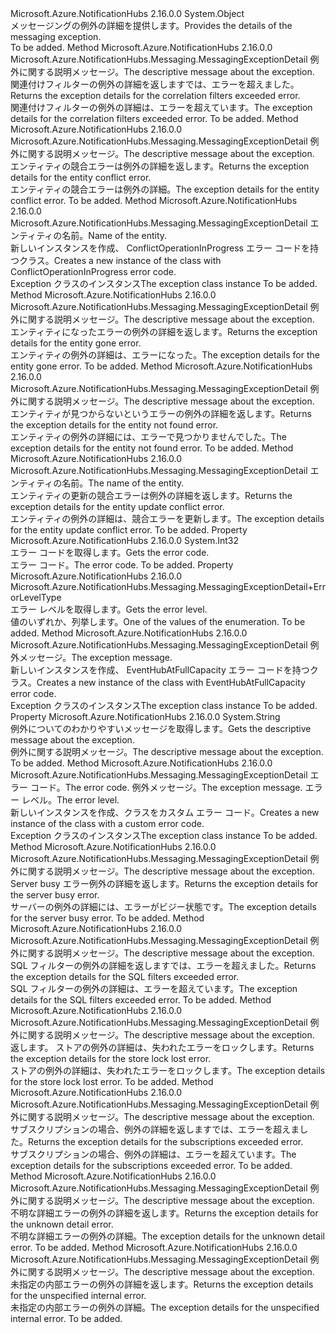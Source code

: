 <Type Name="MessagingExceptionDetail" FullName="Microsoft.Azure.NotificationHubs.Messaging.MessagingExceptionDetail">
  <TypeSignature Language="C#" Value="public sealed class MessagingExceptionDetail" />
  <TypeSignature Language="ILAsm" Value=".class public auto ansi serializable sealed beforefieldinit MessagingExceptionDetail extends System.Object" />
  <TypeSignature Language="DocId" Value="T:Microsoft.Azure.NotificationHubs.Messaging.MessagingExceptionDetail" />
  <TypeSignature Language="VB.NET" Value="Public NotInheritable Class MessagingExceptionDetail" />
  <TypeSignature Language="F#" Value="type MessagingExceptionDetail = class" />
  <AssemblyInfo>
    <AssemblyName>Microsoft.Azure.NotificationHubs</AssemblyName>
    <AssemblyVersion>2.16.0.0</AssemblyVersion>
  </AssemblyInfo>
  <Base>
    <BaseTypeName>System.Object</BaseTypeName>
  </Base>
  <Interfaces />
  <Docs>
    <summary><span data-ttu-id="c45f4-101">メッセージングの例外の詳細を提供します。</span><span class="sxs-lookup"><span data-stu-id="c45f4-101">Provides the details of the messaging exception.</span></span></summary>
    <remarks>To be added.</remarks>
  </Docs>
  <Members>
    <Member MemberName="CorrelationFiltersExceeded">
      <MemberSignature Language="C#" Value="public static Microsoft.Azure.NotificationHubs.Messaging.MessagingExceptionDetail CorrelationFiltersExceeded (string message);" />
      <MemberSignature Language="ILAsm" Value=".method public static hidebysig class Microsoft.Azure.NotificationHubs.Messaging.MessagingExceptionDetail CorrelationFiltersExceeded(string message) cil managed" />
      <MemberSignature Language="DocId" Value="M:Microsoft.Azure.NotificationHubs.Messaging.MessagingExceptionDetail.CorrelationFiltersExceeded(System.String)" />
      <MemberSignature Language="VB.NET" Value="Public Shared Function CorrelationFiltersExceeded (message As String) As MessagingExceptionDetail" />
      <MemberSignature Language="F#" Value="static member CorrelationFiltersExceeded : string -&gt; Microsoft.Azure.NotificationHubs.Messaging.MessagingExceptionDetail" Usage="Microsoft.Azure.NotificationHubs.Messaging.MessagingExceptionDetail.CorrelationFiltersExceeded message" />
      <MemberType>Method</MemberType>
      <AssemblyInfo>
        <AssemblyName>Microsoft.Azure.NotificationHubs</AssemblyName>
        <AssemblyVersion>2.16.0.0</AssemblyVersion>
      </AssemblyInfo>
      <ReturnValue>
        <ReturnType>Microsoft.Azure.NotificationHubs.Messaging.MessagingExceptionDetail</ReturnType>
      </ReturnValue>
      <Parameters>
        <Parameter Name="message" Type="System.String" />
      </Parameters>
      <Docs>
        <param name="message"><span data-ttu-id="c45f4-102">例外に関する説明メッセージ。</span><span class="sxs-lookup"><span data-stu-id="c45f4-102">The descriptive message about the exception.</span></span></param>
        <summary><span data-ttu-id="c45f4-103">関連付けフィルターの例外の詳細を返しますでは、エラーを超えました。</span><span class="sxs-lookup"><span data-stu-id="c45f4-103">Returns the exception details for the correlation filters exceeded error.</span></span></summary>
        <returns><span data-ttu-id="c45f4-104">関連付けフィルターの例外の詳細は、エラーを超えています。</span><span class="sxs-lookup"><span data-stu-id="c45f4-104">The exception details for the correlation filters exceeded error.</span></span></returns>
        <remarks>To be added.</remarks>
      </Docs>
    </Member>
    <Member MemberName="EntityConflict">
      <MemberSignature Language="C#" Value="public static Microsoft.Azure.NotificationHubs.Messaging.MessagingExceptionDetail EntityConflict (string message);" />
      <MemberSignature Language="ILAsm" Value=".method public static hidebysig class Microsoft.Azure.NotificationHubs.Messaging.MessagingExceptionDetail EntityConflict(string message) cil managed" />
      <MemberSignature Language="DocId" Value="M:Microsoft.Azure.NotificationHubs.Messaging.MessagingExceptionDetail.EntityConflict(System.String)" />
      <MemberSignature Language="VB.NET" Value="Public Shared Function EntityConflict (message As String) As MessagingExceptionDetail" />
      <MemberSignature Language="F#" Value="static member EntityConflict : string -&gt; Microsoft.Azure.NotificationHubs.Messaging.MessagingExceptionDetail" Usage="Microsoft.Azure.NotificationHubs.Messaging.MessagingExceptionDetail.EntityConflict message" />
      <MemberType>Method</MemberType>
      <AssemblyInfo>
        <AssemblyName>Microsoft.Azure.NotificationHubs</AssemblyName>
        <AssemblyVersion>2.16.0.0</AssemblyVersion>
      </AssemblyInfo>
      <ReturnValue>
        <ReturnType>Microsoft.Azure.NotificationHubs.Messaging.MessagingExceptionDetail</ReturnType>
      </ReturnValue>
      <Parameters>
        <Parameter Name="message" Type="System.String" />
      </Parameters>
      <Docs>
        <param name="message"><span data-ttu-id="c45f4-105">例外に関する説明メッセージ。</span><span class="sxs-lookup"><span data-stu-id="c45f4-105">The descriptive message about the exception.</span></span></param>
        <summary><span data-ttu-id="c45f4-106">エンティティの競合エラーは例外の詳細を返します。</span><span class="sxs-lookup"><span data-stu-id="c45f4-106">Returns the exception details for the entity conflict error.</span></span></summary>
        <returns><span data-ttu-id="c45f4-107">エンティティの競合エラーは例外の詳細。</span><span class="sxs-lookup"><span data-stu-id="c45f4-107">The exception details for the entity conflict error.</span></span></returns>
        <remarks>To be added.</remarks>
      </Docs>
    </Member>
    <Member MemberName="EntityConflictOperationInProgress">
      <MemberSignature Language="C#" Value="public static Microsoft.Azure.NotificationHubs.Messaging.MessagingExceptionDetail EntityConflictOperationInProgress (string entityName);" />
      <MemberSignature Language="ILAsm" Value=".method public static hidebysig class Microsoft.Azure.NotificationHubs.Messaging.MessagingExceptionDetail EntityConflictOperationInProgress(string entityName) cil managed" />
      <MemberSignature Language="DocId" Value="M:Microsoft.Azure.NotificationHubs.Messaging.MessagingExceptionDetail.EntityConflictOperationInProgress(System.String)" />
      <MemberSignature Language="VB.NET" Value="Public Shared Function EntityConflictOperationInProgress (entityName As String) As MessagingExceptionDetail" />
      <MemberSignature Language="F#" Value="static member EntityConflictOperationInProgress : string -&gt; Microsoft.Azure.NotificationHubs.Messaging.MessagingExceptionDetail" Usage="Microsoft.Azure.NotificationHubs.Messaging.MessagingExceptionDetail.EntityConflictOperationInProgress entityName" />
      <MemberType>Method</MemberType>
      <AssemblyInfo>
        <AssemblyName>Microsoft.Azure.NotificationHubs</AssemblyName>
        <AssemblyVersion>2.16.0.0</AssemblyVersion>
      </AssemblyInfo>
      <ReturnValue>
        <ReturnType>Microsoft.Azure.NotificationHubs.Messaging.MessagingExceptionDetail</ReturnType>
      </ReturnValue>
      <Parameters>
        <Parameter Name="entityName" Type="System.String" />
      </Parameters>
      <Docs>
        <param name="entityName"><span data-ttu-id="c45f4-108">エンティティの名前。</span><span class="sxs-lookup"><span data-stu-id="c45f4-108">Name of the entity.</span></span></param>
        <summary>
            <span data-ttu-id="c45f4-109">新しいインスタンスを作成、 <see cref="T:Microsoft.Azure.NotificationHubs.Messaging.MessagingExceptionDetail" /> ConflictOperationInProgress エラー コードを持つクラス。</span><span class="sxs-lookup"><span data-stu-id="c45f4-109">Creates a new instance of the <see cref="T:Microsoft.Azure.NotificationHubs.Messaging.MessagingExceptionDetail" /> class with ConflictOperationInProgress error code.</span></span>
            </summary>
        <returns>
            <span data-ttu-id="c45f4-110">Exception クラスのインスタンス</span><span class="sxs-lookup"><span data-stu-id="c45f4-110">The exception class instance</span></span>
            </returns>
        <remarks>To be added.</remarks>
      </Docs>
    </Member>
    <Member MemberName="EntityGone">
      <MemberSignature Language="C#" Value="public static Microsoft.Azure.NotificationHubs.Messaging.MessagingExceptionDetail EntityGone (string message);" />
      <MemberSignature Language="ILAsm" Value=".method public static hidebysig class Microsoft.Azure.NotificationHubs.Messaging.MessagingExceptionDetail EntityGone(string message) cil managed" />
      <MemberSignature Language="DocId" Value="M:Microsoft.Azure.NotificationHubs.Messaging.MessagingExceptionDetail.EntityGone(System.String)" />
      <MemberSignature Language="VB.NET" Value="Public Shared Function EntityGone (message As String) As MessagingExceptionDetail" />
      <MemberSignature Language="F#" Value="static member EntityGone : string -&gt; Microsoft.Azure.NotificationHubs.Messaging.MessagingExceptionDetail" Usage="Microsoft.Azure.NotificationHubs.Messaging.MessagingExceptionDetail.EntityGone message" />
      <MemberType>Method</MemberType>
      <AssemblyInfo>
        <AssemblyName>Microsoft.Azure.NotificationHubs</AssemblyName>
        <AssemblyVersion>2.16.0.0</AssemblyVersion>
      </AssemblyInfo>
      <ReturnValue>
        <ReturnType>Microsoft.Azure.NotificationHubs.Messaging.MessagingExceptionDetail</ReturnType>
      </ReturnValue>
      <Parameters>
        <Parameter Name="message" Type="System.String" />
      </Parameters>
      <Docs>
        <param name="message"><span data-ttu-id="c45f4-111">例外に関する説明メッセージ。</span><span class="sxs-lookup"><span data-stu-id="c45f4-111">The descriptive message about the exception.</span></span></param>
        <summary><span data-ttu-id="c45f4-112">エンティティになったエラーの例外の詳細を返します。</span><span class="sxs-lookup"><span data-stu-id="c45f4-112">Returns the exception details for the entity gone error.</span></span></summary>
        <returns><span data-ttu-id="c45f4-113">エンティティの例外の詳細は、エラーになった。</span><span class="sxs-lookup"><span data-stu-id="c45f4-113">The exception details for the entity gone error.</span></span></returns>
        <remarks>To be added.</remarks>
      </Docs>
    </Member>
    <Member MemberName="EntityNotFound">
      <MemberSignature Language="C#" Value="public static Microsoft.Azure.NotificationHubs.Messaging.MessagingExceptionDetail EntityNotFound (string message);" />
      <MemberSignature Language="ILAsm" Value=".method public static hidebysig class Microsoft.Azure.NotificationHubs.Messaging.MessagingExceptionDetail EntityNotFound(string message) cil managed" />
      <MemberSignature Language="DocId" Value="M:Microsoft.Azure.NotificationHubs.Messaging.MessagingExceptionDetail.EntityNotFound(System.String)" />
      <MemberSignature Language="VB.NET" Value="Public Shared Function EntityNotFound (message As String) As MessagingExceptionDetail" />
      <MemberSignature Language="F#" Value="static member EntityNotFound : string -&gt; Microsoft.Azure.NotificationHubs.Messaging.MessagingExceptionDetail" Usage="Microsoft.Azure.NotificationHubs.Messaging.MessagingExceptionDetail.EntityNotFound message" />
      <MemberType>Method</MemberType>
      <AssemblyInfo>
        <AssemblyName>Microsoft.Azure.NotificationHubs</AssemblyName>
        <AssemblyVersion>2.16.0.0</AssemblyVersion>
      </AssemblyInfo>
      <ReturnValue>
        <ReturnType>Microsoft.Azure.NotificationHubs.Messaging.MessagingExceptionDetail</ReturnType>
      </ReturnValue>
      <Parameters>
        <Parameter Name="message" Type="System.String" />
      </Parameters>
      <Docs>
        <param name="message"><span data-ttu-id="c45f4-114">例外に関する説明メッセージ。</span><span class="sxs-lookup"><span data-stu-id="c45f4-114">The descriptive message about the exception.</span></span></param>
        <summary><span data-ttu-id="c45f4-115">エンティティが見つからないというエラーの例外の詳細を返します。</span><span class="sxs-lookup"><span data-stu-id="c45f4-115">Returns the exception details for the entity not found error.</span></span></summary>
        <returns><span data-ttu-id="c45f4-116">エンティティの例外の詳細には、エラーで見つかりませんでした。</span><span class="sxs-lookup"><span data-stu-id="c45f4-116">The exception details for the entity not found error.</span></span></returns>
        <remarks>To be added.</remarks>
      </Docs>
    </Member>
    <Member MemberName="EntityUpdateConflict">
      <MemberSignature Language="C#" Value="public static Microsoft.Azure.NotificationHubs.Messaging.MessagingExceptionDetail EntityUpdateConflict (string entityName);" />
      <MemberSignature Language="ILAsm" Value=".method public static hidebysig class Microsoft.Azure.NotificationHubs.Messaging.MessagingExceptionDetail EntityUpdateConflict(string entityName) cil managed" />
      <MemberSignature Language="DocId" Value="M:Microsoft.Azure.NotificationHubs.Messaging.MessagingExceptionDetail.EntityUpdateConflict(System.String)" />
      <MemberSignature Language="VB.NET" Value="Public Shared Function EntityUpdateConflict (entityName As String) As MessagingExceptionDetail" />
      <MemberSignature Language="F#" Value="static member EntityUpdateConflict : string -&gt; Microsoft.Azure.NotificationHubs.Messaging.MessagingExceptionDetail" Usage="Microsoft.Azure.NotificationHubs.Messaging.MessagingExceptionDetail.EntityUpdateConflict entityName" />
      <MemberType>Method</MemberType>
      <AssemblyInfo>
        <AssemblyName>Microsoft.Azure.NotificationHubs</AssemblyName>
        <AssemblyVersion>2.16.0.0</AssemblyVersion>
      </AssemblyInfo>
      <ReturnValue>
        <ReturnType>Microsoft.Azure.NotificationHubs.Messaging.MessagingExceptionDetail</ReturnType>
      </ReturnValue>
      <Parameters>
        <Parameter Name="entityName" Type="System.String" />
      </Parameters>
      <Docs>
        <param name="entityName"><span data-ttu-id="c45f4-117">エンティティの名前。</span><span class="sxs-lookup"><span data-stu-id="c45f4-117">The name of the entity.</span></span></param>
        <summary><span data-ttu-id="c45f4-118">エンティティの更新の競合エラーは例外の詳細を返します。</span><span class="sxs-lookup"><span data-stu-id="c45f4-118">Returns the exception details for the entity update conflict error.</span></span></summary>
        <returns><span data-ttu-id="c45f4-119">エンティティの例外の詳細は、競合エラーを更新します。</span><span class="sxs-lookup"><span data-stu-id="c45f4-119">The exception details for the entity update conflict error.</span></span></returns>
        <remarks>To be added.</remarks>
      </Docs>
    </Member>
    <Member MemberName="ErrorCode">
      <MemberSignature Language="C#" Value="public int ErrorCode { get; }" />
      <MemberSignature Language="ILAsm" Value=".property instance int32 ErrorCode" />
      <MemberSignature Language="DocId" Value="P:Microsoft.Azure.NotificationHubs.Messaging.MessagingExceptionDetail.ErrorCode" />
      <MemberSignature Language="VB.NET" Value="Public ReadOnly Property ErrorCode As Integer" />
      <MemberSignature Language="F#" Value="member this.ErrorCode : int" Usage="Microsoft.Azure.NotificationHubs.Messaging.MessagingExceptionDetail.ErrorCode" />
      <MemberType>Property</MemberType>
      <AssemblyInfo>
        <AssemblyName>Microsoft.Azure.NotificationHubs</AssemblyName>
        <AssemblyVersion>2.16.0.0</AssemblyVersion>
      </AssemblyInfo>
      <ReturnValue>
        <ReturnType>System.Int32</ReturnType>
      </ReturnValue>
      <Docs>
        <summary><span data-ttu-id="c45f4-120">エラー コードを取得します。</span><span class="sxs-lookup"><span data-stu-id="c45f4-120">Gets the error code.</span></span></summary>
        <value><span data-ttu-id="c45f4-121">エラー コード。</span><span class="sxs-lookup"><span data-stu-id="c45f4-121">The error code.</span></span></value>
        <remarks>To be added.</remarks>
      </Docs>
    </Member>
    <Member MemberName="ErrorLevel">
      <MemberSignature Language="C#" Value="public Microsoft.Azure.NotificationHubs.Messaging.MessagingExceptionDetail.ErrorLevelType ErrorLevel { get; }" />
      <MemberSignature Language="ILAsm" Value=".property instance valuetype Microsoft.Azure.NotificationHubs.Messaging.MessagingExceptionDetail/ErrorLevelType ErrorLevel" />
      <MemberSignature Language="DocId" Value="P:Microsoft.Azure.NotificationHubs.Messaging.MessagingExceptionDetail.ErrorLevel" />
      <MemberSignature Language="VB.NET" Value="Public ReadOnly Property ErrorLevel As MessagingExceptionDetail.ErrorLevelType" />
      <MemberSignature Language="F#" Value="member this.ErrorLevel : Microsoft.Azure.NotificationHubs.Messaging.MessagingExceptionDetail.ErrorLevelType" Usage="Microsoft.Azure.NotificationHubs.Messaging.MessagingExceptionDetail.ErrorLevel" />
      <MemberType>Property</MemberType>
      <AssemblyInfo>
        <AssemblyName>Microsoft.Azure.NotificationHubs</AssemblyName>
        <AssemblyVersion>2.16.0.0</AssemblyVersion>
      </AssemblyInfo>
      <ReturnValue>
        <ReturnType>Microsoft.Azure.NotificationHubs.Messaging.MessagingExceptionDetail+ErrorLevelType</ReturnType>
      </ReturnValue>
      <Docs>
        <summary><span data-ttu-id="c45f4-122">エラー レベルを取得します。</span><span class="sxs-lookup"><span data-stu-id="c45f4-122">Gets the error level.</span></span></summary>
        <value><span data-ttu-id="c45f4-123">値のいずれか、<see cref="T:Microsoft.Azure.NotificationHubs.Messaging.MessagingExceptionDetail.ErrorLevelType" />列挙します。</span><span class="sxs-lookup"><span data-stu-id="c45f4-123">One of the values of the <see cref="T:Microsoft.Azure.NotificationHubs.Messaging.MessagingExceptionDetail.ErrorLevelType" /> enumeration.</span></span></value>
        <remarks>To be added.</remarks>
      </Docs>
    </Member>
    <Member MemberName="EventHubAtFullCapacity">
      <MemberSignature Language="C#" Value="public static Microsoft.Azure.NotificationHubs.Messaging.MessagingExceptionDetail EventHubAtFullCapacity (string message);" />
      <MemberSignature Language="ILAsm" Value=".method public static hidebysig class Microsoft.Azure.NotificationHubs.Messaging.MessagingExceptionDetail EventHubAtFullCapacity(string message) cil managed" />
      <MemberSignature Language="DocId" Value="M:Microsoft.Azure.NotificationHubs.Messaging.MessagingExceptionDetail.EventHubAtFullCapacity(System.String)" />
      <MemberSignature Language="VB.NET" Value="Public Shared Function EventHubAtFullCapacity (message As String) As MessagingExceptionDetail" />
      <MemberSignature Language="F#" Value="static member EventHubAtFullCapacity : string -&gt; Microsoft.Azure.NotificationHubs.Messaging.MessagingExceptionDetail" Usage="Microsoft.Azure.NotificationHubs.Messaging.MessagingExceptionDetail.EventHubAtFullCapacity message" />
      <MemberType>Method</MemberType>
      <AssemblyInfo>
        <AssemblyName>Microsoft.Azure.NotificationHubs</AssemblyName>
        <AssemblyVersion>2.16.0.0</AssemblyVersion>
      </AssemblyInfo>
      <ReturnValue>
        <ReturnType>Microsoft.Azure.NotificationHubs.Messaging.MessagingExceptionDetail</ReturnType>
      </ReturnValue>
      <Parameters>
        <Parameter Name="message" Type="System.String" />
      </Parameters>
      <Docs>
        <param name="message"><span data-ttu-id="c45f4-124">例外メッセージ。</span><span class="sxs-lookup"><span data-stu-id="c45f4-124">The exception message.</span></span></param>
        <summary>
            <span data-ttu-id="c45f4-125">新しいインスタンスを作成、 <see cref="T:Microsoft.Azure.NotificationHubs.Messaging.MessagingExceptionDetail" /> EventHubAtFullCapacity エラー コードを持つクラス。</span><span class="sxs-lookup"><span data-stu-id="c45f4-125">Creates a new instance of the <see cref="T:Microsoft.Azure.NotificationHubs.Messaging.MessagingExceptionDetail" /> class with EventHubAtFullCapacity error code.</span></span>
            </summary>
        <returns><span data-ttu-id="c45f4-126">Exception クラスのインスタンス</span><span class="sxs-lookup"><span data-stu-id="c45f4-126">The exception class instance</span></span></returns>
        <remarks>To be added.</remarks>
      </Docs>
    </Member>
    <Member MemberName="Message">
      <MemberSignature Language="C#" Value="public string Message { get; }" />
      <MemberSignature Language="ILAsm" Value=".property instance string Message" />
      <MemberSignature Language="DocId" Value="P:Microsoft.Azure.NotificationHubs.Messaging.MessagingExceptionDetail.Message" />
      <MemberSignature Language="VB.NET" Value="Public ReadOnly Property Message As String" />
      <MemberSignature Language="F#" Value="member this.Message : string" Usage="Microsoft.Azure.NotificationHubs.Messaging.MessagingExceptionDetail.Message" />
      <MemberType>Property</MemberType>
      <AssemblyInfo>
        <AssemblyName>Microsoft.Azure.NotificationHubs</AssemblyName>
        <AssemblyVersion>2.16.0.0</AssemblyVersion>
      </AssemblyInfo>
      <ReturnValue>
        <ReturnType>System.String</ReturnType>
      </ReturnValue>
      <Docs>
        <summary><span data-ttu-id="c45f4-127">例外についてのわかりやすいメッセージを取得します。</span><span class="sxs-lookup"><span data-stu-id="c45f4-127">Gets the descriptive message about the exception.</span></span></summary>
        <value><span data-ttu-id="c45f4-128">例外に関する説明メッセージ。</span><span class="sxs-lookup"><span data-stu-id="c45f4-128">The descriptive message about the exception.</span></span></value>
        <remarks>To be added.</remarks>
      </Docs>
    </Member>
    <Member MemberName="ReconstructExceptionDetail">
      <MemberSignature Language="C#" Value="public static Microsoft.Azure.NotificationHubs.Messaging.MessagingExceptionDetail ReconstructExceptionDetail (int errorCode, string message, Microsoft.Azure.NotificationHubs.Messaging.MessagingExceptionDetail.ErrorLevelType errorLevel);" />
      <MemberSignature Language="ILAsm" Value=".method public static hidebysig class Microsoft.Azure.NotificationHubs.Messaging.MessagingExceptionDetail ReconstructExceptionDetail(int32 errorCode, string message, valuetype Microsoft.Azure.NotificationHubs.Messaging.MessagingExceptionDetail/ErrorLevelType errorLevel) cil managed" />
      <MemberSignature Language="DocId" Value="M:Microsoft.Azure.NotificationHubs.Messaging.MessagingExceptionDetail.ReconstructExceptionDetail(System.Int32,System.String,Microsoft.Azure.NotificationHubs.Messaging.MessagingExceptionDetail.ErrorLevelType)" />
      <MemberSignature Language="VB.NET" Value="Public Shared Function ReconstructExceptionDetail (errorCode As Integer, message As String, errorLevel As MessagingExceptionDetail.ErrorLevelType) As MessagingExceptionDetail" />
      <MemberSignature Language="F#" Value="static member ReconstructExceptionDetail : int * string * Microsoft.Azure.NotificationHubs.Messaging.MessagingExceptionDetail.ErrorLevelType -&gt; Microsoft.Azure.NotificationHubs.Messaging.MessagingExceptionDetail" Usage="Microsoft.Azure.NotificationHubs.Messaging.MessagingExceptionDetail.ReconstructExceptionDetail (errorCode, message, errorLevel)" />
      <MemberType>Method</MemberType>
      <AssemblyInfo>
        <AssemblyName>Microsoft.Azure.NotificationHubs</AssemblyName>
        <AssemblyVersion>2.16.0.0</AssemblyVersion>
      </AssemblyInfo>
      <ReturnValue>
        <ReturnType>Microsoft.Azure.NotificationHubs.Messaging.MessagingExceptionDetail</ReturnType>
      </ReturnValue>
      <Parameters>
        <Parameter Name="errorCode" Type="System.Int32" />
        <Parameter Name="message" Type="System.String" />
        <Parameter Name="errorLevel" Type="Microsoft.Azure.NotificationHubs.Messaging.MessagingExceptionDetail+ErrorLevelType" />
      </Parameters>
      <Docs>
        <param name="errorCode"><span data-ttu-id="c45f4-129">エラー コード。</span><span class="sxs-lookup"><span data-stu-id="c45f4-129">The error code.</span></span></param>
        <param name="message"><span data-ttu-id="c45f4-130">例外メッセージ。</span><span class="sxs-lookup"><span data-stu-id="c45f4-130">The exception message.</span></span></param>
        <param name="errorLevel"><span data-ttu-id="c45f4-131">エラー レベル。</span><span class="sxs-lookup"><span data-stu-id="c45f4-131">The error level.</span></span></param>
        <summary>
            <span data-ttu-id="c45f4-132">新しいインスタンスを作成、<see cref="T:Microsoft.Azure.NotificationHubs.Messaging.MessagingExceptionDetail" />クラスをカスタム エラー コード。</span><span class="sxs-lookup"><span data-stu-id="c45f4-132">Creates a new instance of the <see cref="T:Microsoft.Azure.NotificationHubs.Messaging.MessagingExceptionDetail" /> class with a custom error code.</span></span>
            </summary>
        <returns>
            <span data-ttu-id="c45f4-133">Exception クラスのインスタンス</span><span class="sxs-lookup"><span data-stu-id="c45f4-133">The exception class instance</span></span>
            </returns>
        <remarks>To be added.</remarks>
      </Docs>
    </Member>
    <Member MemberName="ServerBusy">
      <MemberSignature Language="C#" Value="public static Microsoft.Azure.NotificationHubs.Messaging.MessagingExceptionDetail ServerBusy (string message);" />
      <MemberSignature Language="ILAsm" Value=".method public static hidebysig class Microsoft.Azure.NotificationHubs.Messaging.MessagingExceptionDetail ServerBusy(string message) cil managed" />
      <MemberSignature Language="DocId" Value="M:Microsoft.Azure.NotificationHubs.Messaging.MessagingExceptionDetail.ServerBusy(System.String)" />
      <MemberSignature Language="VB.NET" Value="Public Shared Function ServerBusy (message As String) As MessagingExceptionDetail" />
      <MemberSignature Language="F#" Value="static member ServerBusy : string -&gt; Microsoft.Azure.NotificationHubs.Messaging.MessagingExceptionDetail" Usage="Microsoft.Azure.NotificationHubs.Messaging.MessagingExceptionDetail.ServerBusy message" />
      <MemberType>Method</MemberType>
      <AssemblyInfo>
        <AssemblyName>Microsoft.Azure.NotificationHubs</AssemblyName>
        <AssemblyVersion>2.16.0.0</AssemblyVersion>
      </AssemblyInfo>
      <ReturnValue>
        <ReturnType>Microsoft.Azure.NotificationHubs.Messaging.MessagingExceptionDetail</ReturnType>
      </ReturnValue>
      <Parameters>
        <Parameter Name="message" Type="System.String" />
      </Parameters>
      <Docs>
        <param name="message"><span data-ttu-id="c45f4-134">例外に関する説明メッセージ。</span><span class="sxs-lookup"><span data-stu-id="c45f4-134">The descriptive message about the exception.</span></span></param>
        <summary><span data-ttu-id="c45f4-135">Server busy エラー例外の詳細を返します。</span><span class="sxs-lookup"><span data-stu-id="c45f4-135">Returns the exception details for the server busy error.</span></span></summary>
        <returns><span data-ttu-id="c45f4-136">サーバーの例外の詳細には、エラーがビジー状態です。</span><span class="sxs-lookup"><span data-stu-id="c45f4-136">The exception details for the server busy error.</span></span></returns>
        <remarks>To be added.</remarks>
      </Docs>
    </Member>
    <Member MemberName="SqlFiltersExceeded">
      <MemberSignature Language="C#" Value="public static Microsoft.Azure.NotificationHubs.Messaging.MessagingExceptionDetail SqlFiltersExceeded (string message);" />
      <MemberSignature Language="ILAsm" Value=".method public static hidebysig class Microsoft.Azure.NotificationHubs.Messaging.MessagingExceptionDetail SqlFiltersExceeded(string message) cil managed" />
      <MemberSignature Language="DocId" Value="M:Microsoft.Azure.NotificationHubs.Messaging.MessagingExceptionDetail.SqlFiltersExceeded(System.String)" />
      <MemberSignature Language="VB.NET" Value="Public Shared Function SqlFiltersExceeded (message As String) As MessagingExceptionDetail" />
      <MemberSignature Language="F#" Value="static member SqlFiltersExceeded : string -&gt; Microsoft.Azure.NotificationHubs.Messaging.MessagingExceptionDetail" Usage="Microsoft.Azure.NotificationHubs.Messaging.MessagingExceptionDetail.SqlFiltersExceeded message" />
      <MemberType>Method</MemberType>
      <AssemblyInfo>
        <AssemblyName>Microsoft.Azure.NotificationHubs</AssemblyName>
        <AssemblyVersion>2.16.0.0</AssemblyVersion>
      </AssemblyInfo>
      <ReturnValue>
        <ReturnType>Microsoft.Azure.NotificationHubs.Messaging.MessagingExceptionDetail</ReturnType>
      </ReturnValue>
      <Parameters>
        <Parameter Name="message" Type="System.String" />
      </Parameters>
      <Docs>
        <param name="message"><span data-ttu-id="c45f4-137">例外に関する説明メッセージ。</span><span class="sxs-lookup"><span data-stu-id="c45f4-137">The descriptive message about the exception.</span></span></param>
        <summary><span data-ttu-id="c45f4-138">SQL フィルターの例外の詳細を返しますでは、エラーを超えました。</span><span class="sxs-lookup"><span data-stu-id="c45f4-138">Returns the exception details for the SQL filters exceeded error.</span></span></summary>
        <returns><span data-ttu-id="c45f4-139">SQL フィルターの例外の詳細は、エラーを超えています。</span><span class="sxs-lookup"><span data-stu-id="c45f4-139">The exception details for the SQL filters exceeded error.</span></span></returns>
        <remarks>To be added.</remarks>
      </Docs>
    </Member>
    <Member MemberName="StoreLockLost">
      <MemberSignature Language="C#" Value="public static Microsoft.Azure.NotificationHubs.Messaging.MessagingExceptionDetail StoreLockLost (string message);" />
      <MemberSignature Language="ILAsm" Value=".method public static hidebysig class Microsoft.Azure.NotificationHubs.Messaging.MessagingExceptionDetail StoreLockLost(string message) cil managed" />
      <MemberSignature Language="DocId" Value="M:Microsoft.Azure.NotificationHubs.Messaging.MessagingExceptionDetail.StoreLockLost(System.String)" />
      <MemberSignature Language="VB.NET" Value="Public Shared Function StoreLockLost (message As String) As MessagingExceptionDetail" />
      <MemberSignature Language="F#" Value="static member StoreLockLost : string -&gt; Microsoft.Azure.NotificationHubs.Messaging.MessagingExceptionDetail" Usage="Microsoft.Azure.NotificationHubs.Messaging.MessagingExceptionDetail.StoreLockLost message" />
      <MemberType>Method</MemberType>
      <AssemblyInfo>
        <AssemblyName>Microsoft.Azure.NotificationHubs</AssemblyName>
        <AssemblyVersion>2.16.0.0</AssemblyVersion>
      </AssemblyInfo>
      <ReturnValue>
        <ReturnType>Microsoft.Azure.NotificationHubs.Messaging.MessagingExceptionDetail</ReturnType>
      </ReturnValue>
      <Parameters>
        <Parameter Name="message" Type="System.String" />
      </Parameters>
      <Docs>
        <param name="message"><span data-ttu-id="c45f4-140">例外に関する説明メッセージ。</span><span class="sxs-lookup"><span data-stu-id="c45f4-140">The descriptive message about the exception.</span></span></param>
        <summary><span data-ttu-id="c45f4-141">返します。 ストアの例外の詳細は、失われたエラーをロックします。</span><span class="sxs-lookup"><span data-stu-id="c45f4-141">Returns the exception details for the store lock lost error.</span></span></summary>
        <returns><span data-ttu-id="c45f4-142">ストアの例外の詳細は、失われたエラーをロックします。</span><span class="sxs-lookup"><span data-stu-id="c45f4-142">The exception details for the store lock lost error.</span></span></returns>
        <remarks>To be added.</remarks>
      </Docs>
    </Member>
    <Member MemberName="SubscriptionsExceeded">
      <MemberSignature Language="C#" Value="public static Microsoft.Azure.NotificationHubs.Messaging.MessagingExceptionDetail SubscriptionsExceeded (string message);" />
      <MemberSignature Language="ILAsm" Value=".method public static hidebysig class Microsoft.Azure.NotificationHubs.Messaging.MessagingExceptionDetail SubscriptionsExceeded(string message) cil managed" />
      <MemberSignature Language="DocId" Value="M:Microsoft.Azure.NotificationHubs.Messaging.MessagingExceptionDetail.SubscriptionsExceeded(System.String)" />
      <MemberSignature Language="VB.NET" Value="Public Shared Function SubscriptionsExceeded (message As String) As MessagingExceptionDetail" />
      <MemberSignature Language="F#" Value="static member SubscriptionsExceeded : string -&gt; Microsoft.Azure.NotificationHubs.Messaging.MessagingExceptionDetail" Usage="Microsoft.Azure.NotificationHubs.Messaging.MessagingExceptionDetail.SubscriptionsExceeded message" />
      <MemberType>Method</MemberType>
      <AssemblyInfo>
        <AssemblyName>Microsoft.Azure.NotificationHubs</AssemblyName>
        <AssemblyVersion>2.16.0.0</AssemblyVersion>
      </AssemblyInfo>
      <ReturnValue>
        <ReturnType>Microsoft.Azure.NotificationHubs.Messaging.MessagingExceptionDetail</ReturnType>
      </ReturnValue>
      <Parameters>
        <Parameter Name="message" Type="System.String" />
      </Parameters>
      <Docs>
        <param name="message"><span data-ttu-id="c45f4-143">例外に関する説明メッセージ。</span><span class="sxs-lookup"><span data-stu-id="c45f4-143">The descriptive message about the exception.</span></span></param>
        <summary><span data-ttu-id="c45f4-144">サブスクリプションの場合、例外の詳細を返しますでは、エラーを超えました。</span><span class="sxs-lookup"><span data-stu-id="c45f4-144">Returns the exception details for the subscriptions exceeded error.</span></span></summary>
        <returns><span data-ttu-id="c45f4-145">サブスクリプションの場合、例外の詳細は、エラーを超えています。</span><span class="sxs-lookup"><span data-stu-id="c45f4-145">The exception details for the subscriptions exceeded error.</span></span></returns>
        <remarks>To be added.</remarks>
      </Docs>
    </Member>
    <Member MemberName="UnknownDetail">
      <MemberSignature Language="C#" Value="public static Microsoft.Azure.NotificationHubs.Messaging.MessagingExceptionDetail UnknownDetail (string message);" />
      <MemberSignature Language="ILAsm" Value=".method public static hidebysig class Microsoft.Azure.NotificationHubs.Messaging.MessagingExceptionDetail UnknownDetail(string message) cil managed" />
      <MemberSignature Language="DocId" Value="M:Microsoft.Azure.NotificationHubs.Messaging.MessagingExceptionDetail.UnknownDetail(System.String)" />
      <MemberSignature Language="VB.NET" Value="Public Shared Function UnknownDetail (message As String) As MessagingExceptionDetail" />
      <MemberSignature Language="F#" Value="static member UnknownDetail : string -&gt; Microsoft.Azure.NotificationHubs.Messaging.MessagingExceptionDetail" Usage="Microsoft.Azure.NotificationHubs.Messaging.MessagingExceptionDetail.UnknownDetail message" />
      <MemberType>Method</MemberType>
      <AssemblyInfo>
        <AssemblyName>Microsoft.Azure.NotificationHubs</AssemblyName>
        <AssemblyVersion>2.16.0.0</AssemblyVersion>
      </AssemblyInfo>
      <ReturnValue>
        <ReturnType>Microsoft.Azure.NotificationHubs.Messaging.MessagingExceptionDetail</ReturnType>
      </ReturnValue>
      <Parameters>
        <Parameter Name="message" Type="System.String" />
      </Parameters>
      <Docs>
        <param name="message"><span data-ttu-id="c45f4-146">例外に関する説明メッセージ。</span><span class="sxs-lookup"><span data-stu-id="c45f4-146">The descriptive message about the exception.</span></span></param>
        <summary><span data-ttu-id="c45f4-147">不明な詳細エラーの例外の詳細を返します。</span><span class="sxs-lookup"><span data-stu-id="c45f4-147">Returns the exception details for the unknown detail error.</span></span></summary>
        <returns><span data-ttu-id="c45f4-148">不明な詳細エラーの例外の詳細。</span><span class="sxs-lookup"><span data-stu-id="c45f4-148">The exception details for the unknown detail error.</span></span></returns>
        <remarks>To be added.</remarks>
      </Docs>
    </Member>
    <Member MemberName="UnspecifiedInternalError">
      <MemberSignature Language="C#" Value="public static Microsoft.Azure.NotificationHubs.Messaging.MessagingExceptionDetail UnspecifiedInternalError (string message);" />
      <MemberSignature Language="ILAsm" Value=".method public static hidebysig class Microsoft.Azure.NotificationHubs.Messaging.MessagingExceptionDetail UnspecifiedInternalError(string message) cil managed" />
      <MemberSignature Language="DocId" Value="M:Microsoft.Azure.NotificationHubs.Messaging.MessagingExceptionDetail.UnspecifiedInternalError(System.String)" />
      <MemberSignature Language="VB.NET" Value="Public Shared Function UnspecifiedInternalError (message As String) As MessagingExceptionDetail" />
      <MemberSignature Language="F#" Value="static member UnspecifiedInternalError : string -&gt; Microsoft.Azure.NotificationHubs.Messaging.MessagingExceptionDetail" Usage="Microsoft.Azure.NotificationHubs.Messaging.MessagingExceptionDetail.UnspecifiedInternalError message" />
      <MemberType>Method</MemberType>
      <AssemblyInfo>
        <AssemblyName>Microsoft.Azure.NotificationHubs</AssemblyName>
        <AssemblyVersion>2.16.0.0</AssemblyVersion>
      </AssemblyInfo>
      <ReturnValue>
        <ReturnType>Microsoft.Azure.NotificationHubs.Messaging.MessagingExceptionDetail</ReturnType>
      </ReturnValue>
      <Parameters>
        <Parameter Name="message" Type="System.String" />
      </Parameters>
      <Docs>
        <param name="message"><span data-ttu-id="c45f4-149">例外に関する説明メッセージ。</span><span class="sxs-lookup"><span data-stu-id="c45f4-149">The descriptive message about the exception.</span></span></param>
        <summary><span data-ttu-id="c45f4-150">未指定の内部エラーの例外の詳細を返します。</span><span class="sxs-lookup"><span data-stu-id="c45f4-150">Returns the exception details for the unspecified internal error.</span></span></summary>
        <returns><span data-ttu-id="c45f4-151">未指定の内部エラーの例外の詳細。</span><span class="sxs-lookup"><span data-stu-id="c45f4-151">The exception details for the unspecified internal error.</span></span></returns>
        <remarks>To be added.</remarks>
      </Docs>
    </Member>
  </Members>
</Type>